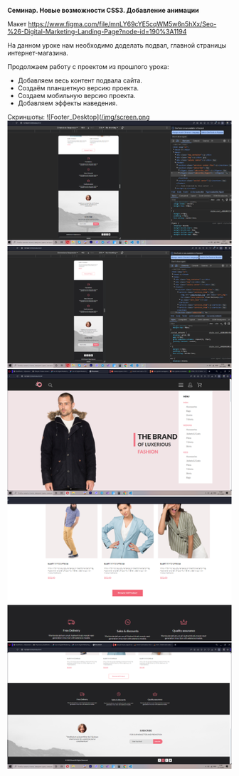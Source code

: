 **Семинар. Новые возможности CSS3. Добавление анимации**

Макет https://www.figma.com/file/mnLY69cYE5cqWM5w6n5hXx/Seo-%26-Digital-Marketing-Landing-Page?node-id=190%3A1194

На данном уроке нам необходимо доделать подвал, главной страницы интернет-магазина.

Продолжаем работу с проектом из прошлого урока:
* Добавляем весь контент подвала сайта.
* Создаём планшетную версию проекта.
* Создаем мобильную версию проекта.
* Добавляем эффекты наведения.

Скриншоты:
![Footer_Desktop]([/img/screen.png](https://github.com/Gregorian1489/HTML_CSS/blob/main/Seminar9/img/Screen1_Desktop.png)
![Footer_1024](https://github.com/Gregorian1489/HTML_CSS/blob/main/Seminar9/img/Screen2_1024_768.png)
![Footer_mobile](https://github.com/Gregorian1489/HTML_CSS/blob/main/Seminar9/img/Screen3_mobile.png)
![Menu-Hover](https://github.com/Gregorian1489/HTML_CSS/blob/main/Seminar9/img/Screen4_menu_hover.png)
![Button_Hover](https://github.com/Gregorian1489/HTML_CSS/blob/main/Seminar9/img/Screen5_button_hover.png)
![Social_hover](https://github.com/Gregorian1489/HTML_CSS/blob/main/Seminar9/img/Screen6_Social_hover.png)
